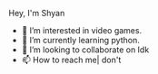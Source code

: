 Hey, I'm Shyan 
- 👀 I’m interested in video games.
- 🌱 I’m currently learning python.
- 💞️ I’m looking to collaborate on Idk
- 📫 How to reach me| don't

<!---
ShyanAshtin/ShyanAshtin is a ✨ special ✨ repository because| no idea.
